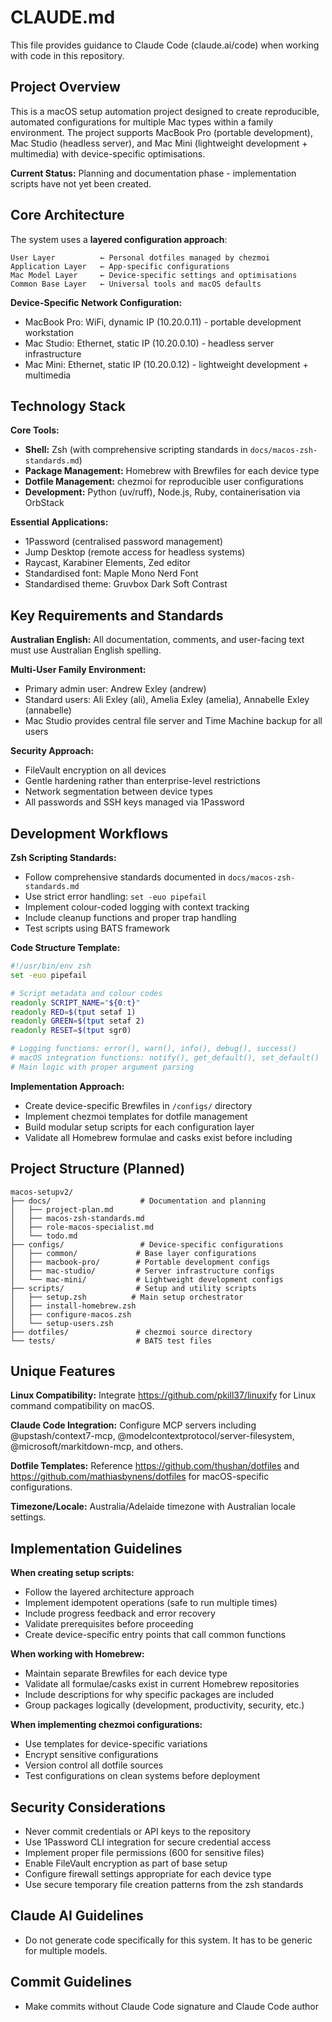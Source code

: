 # CLAUDE.md

This file provides guidance to Claude Code (claude.ai/code) when working with code in this repository.

## Project Overview

This is a macOS setup automation project designed to create reproducible, automated configurations for multiple Mac types within a family environment. The project supports MacBook Pro (portable development), Mac Studio (headless server), and Mac Mini (lightweight development + multimedia) with device-specific optimisations.

**Current Status:** Planning and documentation phase - implementation scripts have not yet been created.

## Core Architecture

The system uses a **layered configuration approach**:

```
User Layer          ← Personal dotfiles managed by chezmoi
Application Layer   ← App-specific configurations
Mac Model Layer     ← Device-specific settings and optimisations  
Common Base Layer   ← Universal tools and macOS defaults
```

**Device-Specific Network Configuration:**
- MacBook Pro: WiFi, dynamic IP (10.20.0.11) - portable development workstation
- Mac Studio: Ethernet, static IP (10.20.0.10) - headless server infrastructure  
- Mac Mini: Ethernet, static IP (10.20.0.12) - lightweight development + multimedia

## Technology Stack

**Core Tools:**
- **Shell:** Zsh (with comprehensive scripting standards in `docs/macos-zsh-standards.md`)
- **Package Management:** Homebrew with Brewfiles for each device type
- **Dotfile Management:** chezmoi for reproducible user configurations
- **Development:** Python (uv/ruff), Node.js, Ruby, containerisation via OrbStack

**Essential Applications:**
- 1Password (centralised password management)
- Jump Desktop (remote access for headless systems)
- Raycast, Karabiner Elements, Zed editor
- Standardised font: Maple Mono Nerd Font
- Standardised theme: Gruvbox Dark Soft Contrast

## Key Requirements and Standards

**Australian English:** All documentation, comments, and user-facing text must use Australian English spelling.

**Multi-User Family Environment:**
- Primary admin user: Andrew Exley (andrew)
- Standard users: Ali Exley (ali), Amelia Exley (amelia), Annabelle Exley (annabelle)
- Mac Studio provides central file server and Time Machine backup for all users

**Security Approach:**
- FileVault encryption on all devices
- Gentle hardening rather than enterprise-level restrictions
- Network segmentation between device types
- All passwords and SSH keys managed via 1Password

## Development Workflows

**Zsh Scripting Standards:**
- Follow comprehensive standards documented in `docs/macos-zsh-standards.md`
- Use strict error handling: `set -euo pipefail`
- Implement colour-coded logging with context tracking
- Include cleanup functions and proper trap handling
- Test scripts using BATS framework

**Code Structure Template:**
```zsh
#!/usr/bin/env zsh
set -euo pipefail

# Script metadata and colour codes
readonly SCRIPT_NAME="${0:t}"
readonly RED=$(tput setaf 1)
readonly GREEN=$(tput setaf 2)
readonly RESET=$(tput sgr0)

# Logging functions: error(), warn(), info(), debug(), success()
# macOS integration functions: notify(), get_default(), set_default()
# Main logic with proper argument parsing
```

**Implementation Approach:**
- Create device-specific Brewfiles in `/configs/` directory
- Implement chezmoi templates for dotfile management
- Build modular setup scripts for each configuration layer
- Validate all Homebrew formulae and casks exist before including

## Project Structure (Planned)

```
macos-setupv2/
├── docs/                    # Documentation and planning
│   ├── project-plan.md
│   ├── macos-zsh-standards.md
│   ├── role-macos-specialist.md
│   └── todo.md
├── configs/                 # Device-specific configurations
│   ├── common/             # Base layer configurations
│   ├── macbook-pro/        # Portable development configs
│   ├── mac-studio/         # Server infrastructure configs
│   └── mac-mini/           # Lightweight development configs
├── scripts/                # Setup and utility scripts
│   ├── setup.zsh          # Main setup orchestrator
│   ├── install-homebrew.zsh
│   ├── configure-macos.zsh
│   └── setup-users.zsh
├── dotfiles/               # chezmoi source directory
└── tests/                  # BATS test files
```

## Unique Features

**Linux Compatibility:** Integrate https://github.com/pkill37/linuxify for Linux command compatibility on macOS.

**Claude Code Integration:** Configure MCP servers including @upstash/context7-mcp, @modelcontextprotocol/server-filesystem, @microsoft/markitdown-mcp, and others.

**Dotfile Templates:** Reference https://github.com/thushan/dotfiles and https://github.com/mathiasbynens/dotfiles for macOS-specific configurations.

**Timezone/Locale:** Australia/Adelaide timezone with Australian locale settings.

## Implementation Guidelines

**When creating setup scripts:**
- Follow the layered architecture approach
- Implement idempotent operations (safe to run multiple times)
- Include progress feedback and error recovery
- Validate prerequisites before proceeding
- Create device-specific entry points that call common functions

**When working with Homebrew:**
- Maintain separate Brewfiles for each device type
- Validate all formulae/casks exist in current Homebrew repositories
- Include descriptions for why specific packages are included
- Group packages logically (development, productivity, security, etc.)

**When implementing chezmoi configurations:**
- Use templates for device-specific variations
- Encrypt sensitive configurations
- Version control all dotfile sources
- Test configurations on clean systems before deployment

## Security Considerations

- Never commit credentials or API keys to the repository
- Use 1Password CLI integration for secure credential access
- Implement proper file permissions (600 for sensitive files)
- Enable FileVault encryption as part of base setup
- Configure firewall settings appropriate for each device type
- Use secure temporary file creation patterns from the zsh standards

## Claude AI Guidelines

- Do not generate code specifically for this system. It has to be generic for multiple models.

## Commit Guidelines

- Make commits without Claude Code signature and Claude Code author